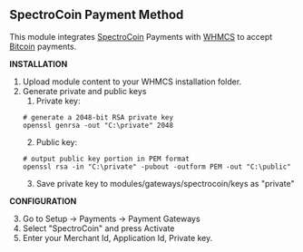 SpectroCoin Payment Method
---------------

This module integrates [SpectroCoin](https://spectrocoin.com/) Payments with [WHMCS](http://www.whmcs.com/) to accept [Bitcoin](https://bitcoin.org) payments.

**INSTALLATION**

1. Upload module content to your WHMCS installation folder.
2. Generate private and public keys
    1. Private key:
    ```shell
    # generate a 2048-bit RSA private key
    openssl genrsa -out "C:\private" 2048
    ```
    2. Public key:
    ```shell
    # output public key portion in PEM format
    openssl rsa -in "C:\private" -pubout -outform PEM -out "C:\public"
    ```
    3. Save private key to modules/gateways/spectrocoin/keys as "private"

**CONFIGURATION**

3. Go to Setup -> Payments -> Payment Gateways
4. Select "SpectroCoin" and press Activate
5. Enter your Merchant Id, Application Id, Private key.
